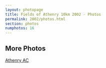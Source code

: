 ```yaml
---
layout: photopage
title: Fields of Athenry 10km 2002 - Photos
permalink: 2002/photos.html
section: photos
numphotos: 16
---
```

## More Photos
[Athenry AC](http://www.athenryac.com/photos/fields-athenry-10km-2002)
